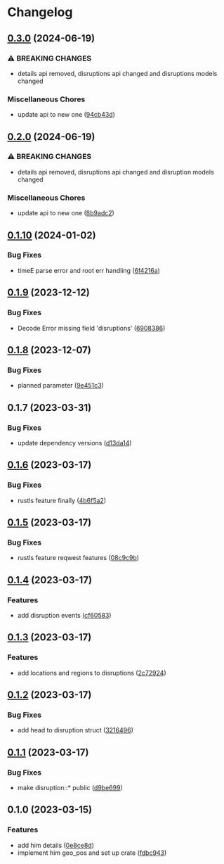 # Changelog

## [0.3.0](https://github.com/AdriDevelopsThings/strecken-info-rs/compare/v0.2.0...v0.3.0) (2024-06-19)


### ⚠ BREAKING CHANGES

* details api removed, disruptions api changed and disruptions models changed

### Miscellaneous Chores

* update api to new one ([94cb43d](https://github.com/AdriDevelopsThings/strecken-info-rs/commit/94cb43d17d10eb7ba9705c1e511496dbd40af9d3))

## [0.2.0](https://github.com/AdriDevelopsThings/strecken-info-rs/compare/v0.1.10...v0.2.0) (2024-06-19)


### ⚠ BREAKING CHANGES

* details api removed, disruptions api changed and disruption models changed

### Miscellaneous Chores

* update api to new one ([8b9adc2](https://github.com/AdriDevelopsThings/strecken-info-rs/commit/8b9adc22616e5172babd44948db197c18cc8ff48))

## [0.1.10](https://github.com/AdriDevelopsThings/strecken-info-rs/compare/v0.1.9...v0.1.10) (2024-01-02)


### Bug Fixes

* timeE parse error and root err handling ([6f4216a](https://github.com/AdriDevelopsThings/strecken-info-rs/commit/6f4216a3c13623d358ea40c29dc68f35be5cc3b3))

## [0.1.9](https://github.com/AdriDevelopsThings/strecken-info-rs/compare/v0.1.8...v0.1.9) (2023-12-12)


### Bug Fixes

* Decode Error missing field 'disruptions' ([6908386](https://github.com/AdriDevelopsThings/strecken-info-rs/commit/6908386496afe1ebaa56e1211a63ba4ca8c07e9d))

## [0.1.8](https://github.com/AdriDevelopsThings/strecken-info-rs/compare/v0.1.7...v0.1.8) (2023-12-07)


### Bug Fixes

* planned parameter ([9e451c3](https://github.com/AdriDevelopsThings/strecken-info-rs/commit/9e451c3394fff3b10687d961ddce91d4b1704052))

## 0.1.7 (2023-03-31)

### Bug Fixes

* update dependency versions ([d13da14](https://github.com/AdriDevelopsThings/strecken-info-rs/commit/d13da14751c07c27578ac99c373e356515602b81))

## [0.1.6](https://github.com/AdriDevelopsThings/strecken-info-rs/compare/v0.1.5...v0.1.6) (2023-03-17)


### Bug Fixes

* rustls feature finally ([4b6f5a2](https://github.com/AdriDevelopsThings/strecken-info-rs/commit/4b6f5a2eb997f660116e8e928d2252a2531cdddf))

## [0.1.5](https://github.com/AdriDevelopsThings/strecken-info-rs/compare/v0.1.4...v0.1.5) (2023-03-17)


### Bug Fixes

* rustls feature reqwest features ([08c9c9b](https://github.com/AdriDevelopsThings/strecken-info-rs/commit/08c9c9baa6a0d86a2f912178c199b3d38f6b795a))

## [0.1.4](https://github.com/AdriDevelopsThings/strecken-info-rs/compare/v0.1.3...v0.1.4) (2023-03-17)


### Features

* add disruption events ([cf60583](https://github.com/AdriDevelopsThings/strecken-info-rs/commit/cf605838adcd7dcd70976f2463312a003c7331f8))

## [0.1.3](https://github.com/AdriDevelopsThings/strecken-info-rs/compare/v0.1.2...v0.1.3) (2023-03-17)


### Features

* add locations and regions to disruptions ([2c72924](https://github.com/AdriDevelopsThings/strecken-info-rs/commit/2c729246e48b5c87700453890eb2dc9f4db21b46))

## [0.1.2](https://github.com/AdriDevelopsThings/strecken-info-rs/compare/v0.1.1...v0.1.2) (2023-03-17)


### Bug Fixes

* add head to disruption struct ([3216496](https://github.com/AdriDevelopsThings/strecken-info-rs/commit/3216496f8febd29eaaa82ded8f3f06ae664b8d55))

## [0.1.1](https://github.com/AdriDevelopsThings/strecken-info-rs/compare/v0.1.0...v0.1.1) (2023-03-17)


### Bug Fixes

* make disruption::* public ([d9be699](https://github.com/AdriDevelopsThings/strecken-info-rs/commit/d9be6993f65b9d83ac2aa4d9943ad536ea0ab265))

## 0.1.0 (2023-03-15)


### Features

* add him details ([0e8ce8d](https://github.com/AdriDevelopsThings/strecken-info-rs/commit/0e8ce8d1f6df9fa760d853167b11378b25f690cc))
* implement him geo_pos and set up crate ([fdbc943](https://github.com/AdriDevelopsThings/strecken-info-rs/commit/fdbc943d0222462cf0797c8e1b5bcce3dba2b88c))
